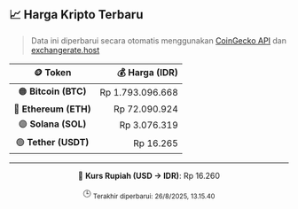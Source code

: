 

<!-- HARGA_KRIPTO -->
## 📈 Harga Kripto Terbaru

> Data ini diperbarui secara otomatis menggunakan [CoinGecko API](https://www.coingecko.com/) dan [exchangerate.host](https://exchangerate.host/)

<div align="center">

| 🪙 Token | 💰 Harga (IDR) |
|:------:|---------------:|
| 🟠 **Bitcoin (BTC)**   | Rp 1.793.096.668 |
| 🔵 **Ethereum (ETH)**  | Rp 72.090.924 |
| 🟣 **Solana (SOL)**    | Rp 3.076.319 |
| 🟢 **Tether (USDT)**   | Rp 16.265 |

---

💱 **Kurs Rupiah (USD → IDR)**: Rp 16.260

🕒 <sub>Terakhir diperbarui: 26/8/2025, 13.15.40</sub>

</div>
<!-- /HARGA_KRIPTO -->